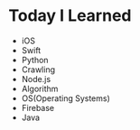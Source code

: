 # Today I Learned
* iOS
* Swift
* Python
* Crawling
* Node.js
* Algorithm
* OS(Operating Systems)
* Firebase
* Java
